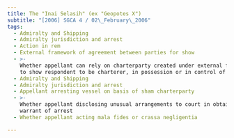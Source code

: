 ```yaml
---
title: The "Inai Selasih" (ex "Geopotes X")
subtitle: "[2006] SGCA 4 / 02\_February\_2006"
tags:
  - Admiralty and Shipping
  - Admiralty jurisdiction and arrest
  - Action in rem
  - External framework of agreement between parties for show
  - >-
    Whether appellant can rely on charterparty created under external framework
    to show respondent to be charterer, in possession or in control of vessel
  - Admiralty and Shipping
  - Admiralty jurisdiction and arrest
  - Appellant arresting vessel on basis of sham charterparty
  - >-
    Whether appellant disclosing unusual arrangements to court in obtaining
    warrant of arrest
  - Whether appellant acting mala fides or crassa negligentia

---
```


